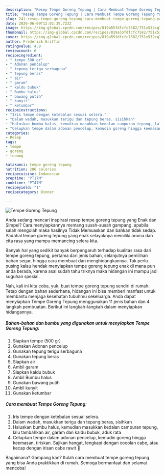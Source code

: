 ```yaml
---
description: "Resep Tempe Goreng Tepung | Cara Membuat Tempe Goreng Tepung Yang Paling Enak"
title: "Resep Tempe Goreng Tepung | Cara Membuat Tempe Goreng Tepung Yang Paling Enak"
slug: 241-resep-tempe-goreng-tepung-cara-membuat-tempe-goreng-tepung-yang-paling-enak
date: 2020-06-09T12:02:39.723Z
image: https://img-global.cpcdn.com/recipes/819a55fdfcfc7582/751x532cq70/tempe-goreng-tepung-foto-resep-utama.jpg
thumbnail: https://img-global.cpcdn.com/recipes/819a55fdfcfc7582/751x532cq70/tempe-goreng-tepung-foto-resep-utama.jpg
cover: https://img-global.cpcdn.com/recipes/819a55fdfcfc7582/751x532cq70/tempe-goreng-tepung-foto-resep-utama.jpg
author: Frederick Griffin
ratingvalue: 4.8
reviewcount: 6
recipeingredient:
- " tempe 500 gr"
- " Adonan pencelup"
- " tepung terigu serbaguna"
- " tepung beras"
- " air"
- " garam"
- " kaldu bubuk"
- " Bumbu halus"
- " bawang putih"
- " kunyit"
- " ketumbar"
recipeinstructions:
- "Iris tempe dengan ketebalan sesuai selera."
- "Dalam wadah, masukkan terigu dan tepung beras, sisihkan"
- "Haluskan bumbu halus, kemudian masukkan kedalan campuran tepung, lalu tambahkan air, garam dan kaldu bubuk, aduk rata"
- "Celupkan tempe dalam adonan pencelup, kemudin goreng hingga keemasan, tiriskan. Sajikan hangat, lengkapi dengan cocolan cabe, atau kecap dengan irisan cabe rawit 🥰"
categories:
- Resep
tags:
- tempe
- goreng
- tepung

katakunci: tempe goreng tepung 
nutrition: 206 calories
recipecuisine: Indonesian
preptime: "PT17M"
cooktime: "PT47M"
recipeyield: "1"
recipecategory: Dinner

---
```



![Tempe Goreng Tepung](https://img-global.cpcdn.com/recipes/819a55fdfcfc7582/751x532cq70/tempe-goreng-tepung-foto-resep-utama.jpg)

Anda sedang mencari inspirasi resep tempe goreng tepung yang Enak dan Simpel? Cara menyiapkannya memang susah-susah gampang. apabila salah mengolah maka hasilnya Tidak Memuaskan dan bahkan tidak sedap. Padahal tempe goreng tepung yang enak selayaknya memiliki aroma dan cita rasa yang mampu memancing selera kita.

Banyak hal yang sedikit banyak berpengaruh terhadap kualitas rasa dari tempe goreng tepung, pertama dari jenis bahan, selanjutnya pemilihan bahan segar, hingga cara membuat dan menghidangkannya. Tak perlu pusing kalau hendak menyiapkan tempe goreng tepung enak di mana pun anda berada, karena asal sudah tahu triknya maka hidangan ini mampu jadi suguhan spesial.




Nah, kali ini kita coba, yuk, buat tempe goreng tepung sendiri di rumah. Tetap dengan bahan sederhana, hidangan ini bisa memberi manfaat untuk membantu menjaga kesehatan tubuhmu sekeluarga. Anda dapat menyiapkan Tempe Goreng Tepung menggunakan 11 jenis bahan dan 4 langkah pembuatan. Berikut ini langkah-langkah dalam menyiapkan hidangannya.

<!--inarticleads1-->

##### Bahan-bahan dan bumbu yang digunakan untuk menyiapkan Tempe Goreng Tepung:

1. Siapkan  tempe (500 gr)
1. Gunakan  Adonan pencelup
1. Gunakan  tepung terigu serbaguna
1. Gunakan  tepung beras
1. Siapkan  air
1. Ambil  garam
1. Siapkan  kaldu bubuk
1. Ambil  Bumbu halus
1. Gunakan  bawang putih
1. Ambil  kunyit
1. Gunakan  ketumbar




<!--inarticleads2-->

##### Cara membuat Tempe Goreng Tepung:

1. Iris tempe dengan ketebalan sesuai selera.
1. Dalam wadah, masukkan terigu dan tepung beras, sisihkan
1. Haluskan bumbu halus, kemudian masukkan kedalan campuran tepung, lalu tambahkan air, garam dan kaldu bubuk, aduk rata
1. Celupkan tempe dalam adonan pencelup, kemudin goreng hingga keemasan, tiriskan. Sajikan hangat, lengkapi dengan cocolan cabe, atau kecap dengan irisan cabe rawit 🥰




Bagaimana? Gampang kan? Itulah cara membuat tempe goreng tepung yang bisa Anda praktikkan di rumah. Semoga bermanfaat dan selamat mencoba!
